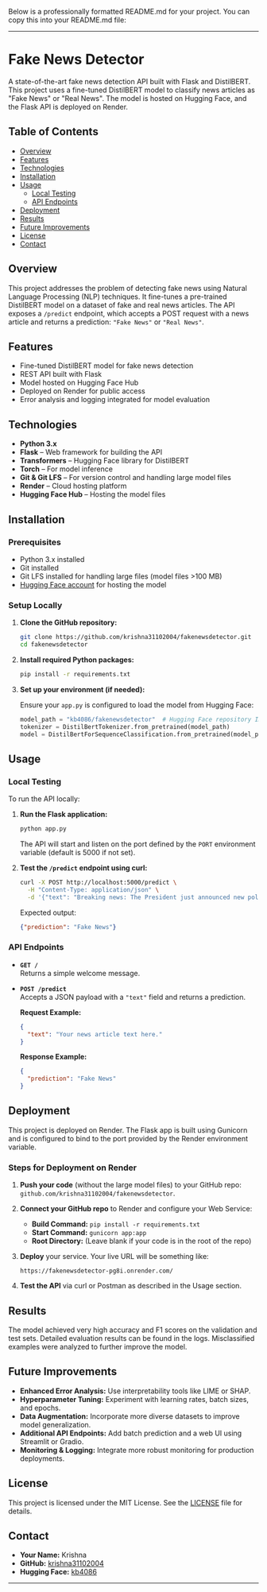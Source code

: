 Below is a professionally formatted README.md for your project. You can copy this into your README.md file:

---

# Fake News Detector

A state-of-the-art fake news detection API built with Flask and DistilBERT. This project uses a fine-tuned DistilBERT model to classify news articles as "Fake News" or "Real News". The model is hosted on Hugging Face, and the Flask API is deployed on Render.

## Table of Contents

- [Overview](#overview)
- [Features](#features)
- [Technologies](#technologies)
- [Installation](#installation)
- [Usage](#usage)
  - [Local Testing](#local-testing)
  - [API Endpoints](#api-endpoints)
- [Deployment](#deployment)
- [Results](#results)
- [Future Improvements](#future-improvements)
- [License](#license)
- [Contact](#contact)

## Overview

This project addresses the problem of detecting fake news using Natural Language Processing (NLP) techniques. It fine-tunes a pre-trained DistilBERT model on a dataset of fake and real news articles. The API exposes a `/predict` endpoint, which accepts a POST request with a news article and returns a prediction: `"Fake News"` or `"Real News"`.

## Features

- Fine-tuned DistilBERT model for fake news detection
- REST API built with Flask
- Model hosted on Hugging Face Hub
- Deployed on Render for public access
- Error analysis and logging integrated for model evaluation

## Technologies

- **Python 3.x**
- **Flask** – Web framework for building the API
- **Transformers** – Hugging Face library for DistilBERT
- **Torch** – For model inference
- **Git & Git LFS** – For version control and handling large model files
- **Render** – Cloud hosting platform
- **Hugging Face Hub** – Hosting the model files

## Installation

### Prerequisites

- Python 3.x installed
- Git installed
- Git LFS installed for handling large files (model files >100 MB)
- [Hugging Face account](https://huggingface.co/) for hosting the model

### Setup Locally

1. **Clone the GitHub repository:**

   ```bash
   git clone https://github.com/krishna31102004/fakenewsdetector.git
   cd fakenewsdetector
   ```

2. **Install required Python packages:**

   ```bash
   pip install -r requirements.txt
   ```

3. **Set up your environment (if needed):**

   Ensure your `app.py` is configured to load the model from Hugging Face:

   ```python
   model_path = "kb4086/fakenewsdetector"  # Hugging Face repository ID
   tokenizer = DistilBertTokenizer.from_pretrained(model_path)
   model = DistilBertForSequenceClassification.from_pretrained(model_path)
   ```

## Usage

### Local Testing

To run the API locally:

1. **Run the Flask application:**

   ```bash
   python app.py
   ```

   The API will start and listen on the port defined by the `PORT` environment variable (default is 5000 if not set).

2. **Test the `/predict` endpoint using curl:**

   ```bash
   curl -X POST http://localhost:5000/predict \
     -H "Content-Type: application/json" \
     -d '{"text": "Breaking news: The President just announced new policies."}'
   ```

   Expected output:

   ```json
   {"prediction": "Fake News"}
   ```

### API Endpoints

- **`GET /`**  
  Returns a simple welcome message.

- **`POST /predict`**  
  Accepts a JSON payload with a `"text"` field and returns a prediction.

  **Request Example:**

  ```json
  {
    "text": "Your news article text here."
  }
  ```

  **Response Example:**

  ```json
  {
    "prediction": "Fake News"
  }
  ```

## Deployment

This project is deployed on Render. The Flask app is built using Gunicorn and is configured to bind to the port provided by the Render environment variable.

### Steps for Deployment on Render

1. **Push your code** (without the large model files) to your GitHub repo: `github.com/krishna31102004/fakenewsdetector`.

2. **Connect your GitHub repo** to Render and configure your Web Service:
   - **Build Command:** `pip install -r requirements.txt`
   - **Start Command:** `gunicorn app:app`
   - **Root Directory:** (Leave blank if your code is in the root of the repo)

3. **Deploy** your service. Your live URL will be something like:
   ```
   https://fakenewsdetector-pg8i.onrender.com/
   ```
4. **Test the API** via curl or Postman as described in the Usage section.

## Results

The model achieved very high accuracy and F1 scores on the validation and test sets. Detailed evaluation results can be found in the logs. Misclassified examples were analyzed to further improve the model.

## Future Improvements

- **Enhanced Error Analysis:** Use interpretability tools like LIME or SHAP.
- **Hyperparameter Tuning:** Experiment with learning rates, batch sizes, and epochs.
- **Data Augmentation:** Incorporate more diverse datasets to improve model generalization.
- **Additional API Endpoints:** Add batch prediction and a web UI using Streamlit or Gradio.
- **Monitoring & Logging:** Integrate more robust monitoring for production deployments.

## License

This project is licensed under the MIT License. See the [LICENSE](LICENSE) file for details.

## Contact

- **Your Name:** Krishna
- **GitHub:** [krishna31102004](https://github.com/krishna31102004)
- **Hugging Face:** [kb4086](https://huggingface.co/kb4086)

---